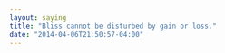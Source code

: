 ```yaml
---
layout: saying
title: "Bliss cannot be disturbed by gain or loss."
date: "2014-04-06T21:50:57-04:00"
---
```

